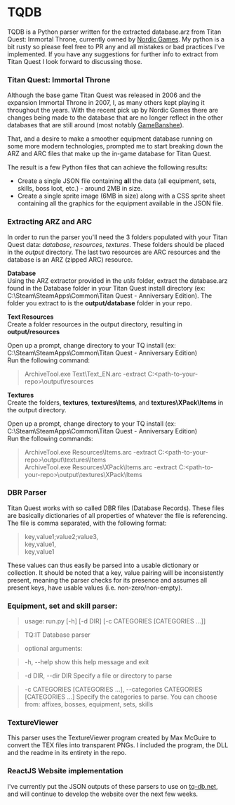 # TQDB
TQDB is a Python parser written for the extracted database.arz from Titan Quest: Immortal Throne, currently owned by [Nordic Games][ng].
My python is a bit rusty so please feel free to PR any and all mistakes or bad practices I've implemented. If you have any suggestions
for further info to extract from Titan Quest I look forward to discussing those.

### Titan Quest: Immortal Throne
Although the base game Titan Quest was released in 2006 and the expansion Immortal Throne in 2007, I, as many others kept playing it throughout
the years. With the recent pick up by Nordic Games there are changes being made to the database that are no longer reflect in the other databases
that are still around (most notably [GameBanshee][gb]).

That, and a desire to make a smoother equipment database running on some more modern technologies, prompted me to start breaking down the ARZ and ARC
files that make up the in-game database for Titan Quest.

The result is a few Python files that can achieve the following results:
  - Create a single JSON file containing **all** the data (all equipment, sets, skills, boss loot, etc.) - around 2MB in size.
  - Create a single sprite image (6MB in size) along with a CSS sprite sheet containing all the graphics for the equipment available in the JSON file.

### Extracting ARZ and ARC
In order to run the parser you'll need the 3 folders populated with your Titan Quest data: *database*, *resources*, *textures*. These folders should be placed in the *output* directory.
The last two resources are ARC resources and the database is an ARZ (zipped ARC) resource.

**Database**  
Using the ARZ extractor provided in the *utils* folder, extract the database.arz found in the Database folder in your Titan Quest install directory (ex: C:\Steam\SteamApps\Common\Titan Quest - Anniversary Edition\). The folder you extract to is the **output/database** folder in your repo.

**Text Resources**  
Create a folder resources in the output directory, resulting in **output/resources**

Open up a prompt, change directory to your TQ install (ex: C:\Steam\SteamApps\Common\Titan Quest - Anniversary Edition\)  
Run the following command:
> ArchiveTool.exe Text\Text_EN.arc -extract C:\<path-to-your-repo>\output\resources

**Textures**  
Create the folders, **textures**, **textures\Items**, and **textures\XPack\Items** in the output directory.

Open up a prompt, change directory to your TQ install (ex: C:\Steam\SteamApps\Common\Titan Quest - Anniversary Edition\)  
Run the following commands:
> ArchiveTool.exe Resources\Items.arc -extract C:\<path-to-your-repo>\output\textures\Items  
> ArchiveTool.exe Resources\XPack\Items.arc -extract C:\<path-to-your-repo>\output\textures\XPack\Items

### DBR Parser
Titan Quest works with so called DBR files (Database Records). These files are basically dictionaries of all properties of whatever the file
is referencing. The file is comma separated, with the following format:

> key,value1;value2;value3,  
> key,value1,  
> key,value1

These values can thus easily be parsed into a usable dictionary or collection. It should be noted that a key, value pairing will be inconsistently present, meaning the parser checks for its presence and assumes all present keys, have usable values (i.e. non-zero/non-empty).

### Equipment, set and skill parser:
> usage: run.py [-h] [-d DIR] [-c CATEGORIES [CATEGORIES ...]]

> TQ:IT Database parser

> optional arguments:

>  -h, --help            show this help message and exit

>  -d DIR, --dir DIR     Specify a file or directory to parse

>  -c CATEGORIES [CATEGORIES ...], --categories CATEGORIES [CATEGORIES ...]
>                        Specify the categories to parse. You can choose from:
>                        affixes, bosses, equipment, sets, skills

### TextureViewer
This parser uses the TextureViewer program created by Max McGuire to convert the TEX files into transparent PNGs. I included the program, the DLL and the readme in its entirety in the repo.

### ReactJS Website implementation
I've currently put the JSON outputs of these parsers to use on [tq-db.net][tqdb], and will continue to develop the website over the next few weeks.

[ng]: <http://www.nordicgames.at/index.php/product/titan_quest_gold_edition>
[gb]: <http://www.gamebanshee.com/titanquest/>
[tqdb]: <http://www.tq-db.net>
